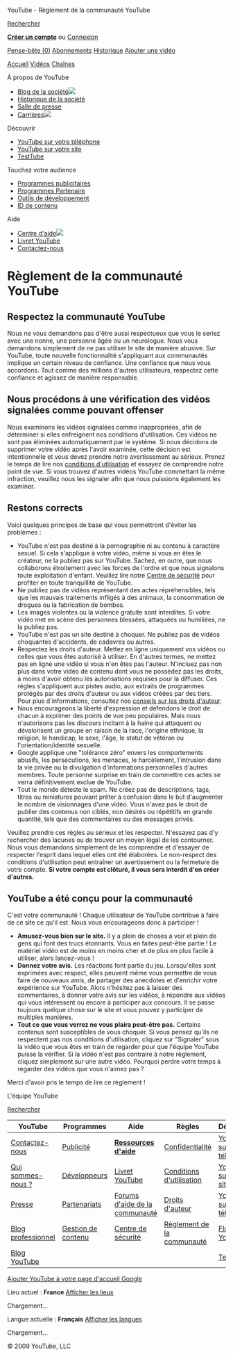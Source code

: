 



YouTube - Règlement de la communauté YouTube




















[Rechercher](#)




[**Créer un compte**](/signup?next=%2F)
ou
[Connexion](https://www.google.com/accounts/ServiceLogin?uilel=3&service=youtube&passive=true&continue=http%3A%2F%2Fwww.youtube.com%2Fsignin%3Faction_handle_signin%3Dtrue%26nomobiletemp%3D1%26hl%3Dfr_FR%26next%3D%252Ft%252Fcommunity_guidelines&hl=fr_FR<mpl=sso)



[Pense-bête (0)](/watch_queue?all)
[Abonnements](/my_subscriptions?masthead=1)
[Historique](/my_history)
[Ajouter une vidéo](/my_videos_upload)


[Accueil](/)
[Vidéos](/browse)
[Chaînes](/members)











 À propos de YouTube

* [Blog de la société![](http://s.ytimg.com/yt/img/img_about_toexternal_14x9-vfl35309.gif)](/blog)
* [Historique de la société](/t/about)
* [Salle de presse](/press_room)
* [Carrières![](http://s.ytimg.com/yt/img/img_about_toexternal_14x9-vfl35309.gif)](http://www.google.fr/support/jobs/bin/static.py?page=youtube.cs&lc=youtube)



 Découvrir

* [YouTube sur votre téléphone](/mobile)
* [YouTube sur votre site](/youtubeonyoursite)
* [TestTube](/testtube)



 Touchez votre audience

* [Programmes publicitaires](/t/advertising)
* [Programmes Partenaire](/partners)
* [Outils de développement](/dev)
* [ID de contenu](/t/content_management)



 Aide

* [Centre d'aide![](http://s.ytimg.com/yt/img/img_about_toexternal_14x9-vfl35309.gif)](http://www.google.com/support/youtube//bin/static.py?page=start.cs&hl=fr-FR)
* [Livret YouTube](/t/yt_handbook_home)
* [Contactez-nous](/t/contact_us)




# Règlement de la communauté YouTube


## Respectez la communauté YouTube


Nous ne vous demandons pas d'être aussi respectueux que vous le seriez avec une nonne, une personne âgée ou un neurologue. Nous vous demandons simplement de ne pas utiliser le site de manière abusive. Sur YouTube, toute nouvelle fonctionnalité s'appliquant aux communautés implique un certain niveau de confiance. Une confiance que nous vous accordons. Tout comme des millions d'autres utilisateurs, respectez cette confiance et agissez de manière responsable.


## Nous procédons à une vérification des vidéos signalées comme pouvant offenser


Nous examinons les vidéos signalées comme inappropriées, afin de déterminer si elles enfreignent nos conditions d'utilisation. Ces vidéos ne sont pas éliminées automatiquement par le système. Si nous décidons de supprimer votre vidéo après l'avoir examinée, cette décision est intentionnelle et vous devez prendre notre avertissement au sérieux. Prenez le temps de lire nos [conditions d'utilisation](/t/terms) et essayez de comprendre notre point de vue. Si vous trouvez d'autres vidéos YouTube commettant la même infraction, veuillez nous les signaler afin que nous puissions également les examiner.


## Restons corrects


Voici quelques principes de base qui vous permettront d'éviter les problèmes :


* YouTube n'est pas destiné à la pornographie ni au contenu à caractère sexuel. Si cela s'applique à votre vidéo, même si vous en êtes le créateur, ne la publiez pas sur YouTube. Sachez, en outre, que nous collaborons étroitement avec les forces de l'ordre et que nous signalons toute exploitation d'enfant. Veuillez lire notre [Centre de sécurité](http://www.google.com/support/youtube/bin/request.py?contact_type=abuse&hl=fr-FR) pour profiter en toute tranquillité de YouTube.
* Ne publiez pas de vidéos représentant des actes répréhensibles, tels que les mauvais traitements infligés à des animaux, la consommation de drogues ou la fabrication de bombes.
* Les images violentes ou la violence gratuite sont interdites. Si votre vidéo met en scène des personnes blessées, attaquées ou humiliées, ne la publiez pas.
* YouTube n'est pas un site destiné à choquer. Ne publiez pas de vidéos choquantes d'accidents, de cadavres ou autres.
* Respectez les droits d'auteur. Mettez en ligne uniquement vos vidéos ou celles que vous êtes autorisé à utiliser. En d'autres termes, ne mettez pas en ligne une vidéo si vous n'en êtes pas l'auteur. N'incluez pas non plus dans votre vidéo de contenu dont vous ne possédez pas les droits, à moins d'avoir obtenu les autorisations requises pour la diffuser. Ces règles s'appliquent aux pistes audio, aux extraits de programmes protégés par des droits d'auteur ou aux vidéos créées par des tiers. Pour plus d'informations, consultez nos [conseils sur les droits d'auteur](/t/howto_copyright).
* Nous encourageons la liberté d'expression et défendons le droit de chacun à exprimer des points de vue peu populaires. Mais nous n'autorisons pas les discours incitant à la haine qui attaquent ou dévalorisent un groupe en raison de la race, l'origine ethnique, la religion, le handicap, le sexe, l'âge, le statut de vétéran ou l'orientation/identité sexuelle.
* Google applique une "tolérance zéro" envers les comportements abusifs, les persécutions, les menaces, le harcèlement, l'intrusion dans la vie privée ou la divulgation d'informations personnelles d'autres membres. Toute personne surprise en train de commettre ces actes se verra définitivement exclue de YouTube.
* Tout le monde déteste le spam. Ne créez pas de descriptions, tags, titres ou miniatures pouvant prêter à confusion dans le but d'augmenter le nombre de visionnages d'une vidéo. Vous n'avez pas le droit de publier des contenus non ciblés, non désirés ou répétitifs en grande quantité, tels que des commentaires ou des messages privés.


Veuillez prendre ces règles au sérieux et les respecter. N'essayez pas d'y rechercher des lacunes ou de trouver un moyen légal de les contourner. Nous vous demandons simplement de les comprendre et d'essayer de respecter l'esprit dans lequel elles ont été élaborées. Le non-respect des conditions d'utilisation peut entraîner un avertissement ou la fermeture de votre compte. **Si votre compte est clôturé, il vous sera interdit d'en créer d'autres.**


## YouTube a été conçu pour la communauté


C'est votre communauté ! Chaque utilisateur de YouTube contribue à faire de ce site ce qu'il est. Nous vous encourageons donc à participer !


* **Amusez-vous bien sur le site.** Il y a plein de choses à voir et plein de gens qui font des trucs étonnants. Vous en faites peut-être partie ! Le matériel vidéo est de moins en moins cher et de plus en plus facile à utiliser, alors lancez-vous !
* **Donnez votre avis.** Les réactions font partie du jeu. Lorsqu'elles sont exprimées avec respect, elles peuvent même vous permettre de vous faire de nouveaux amis, de partager des anecdotes et d'enrichir votre expérience sur YouTube. Alors n'hésitez pas à laisser des commentaires, à donner votre avis sur les vidéos, à répondre aux vidéos qui vous intéressent ou encore à participer aux concours. Il se passe toujours quelque chose sur le site et vous pouvez y participer de multiples manières.
* **Tout ce que vous verrez ne vous plaira peut-être pas.** Certains contenus sont susceptibles de vous choquer. Si vous pensez qu'ils ne respectent pas nos conditions d'utilisation, cliquez sur "Signaler" sous la vidéo que vous êtes en train de regarder pour que l'équipe YouTube puisse la vérifier. Si la vidéo n'est pas contraire à notre règlement, cliquez simplement sur une autre vidéo. Pourquoi perdre votre temps à regarder des vidéos que vous n'aimez pas ?


Merci d'avoir pris le temps de lire ce règlement !


L'équipe YouTube











[Rechercher](#)






| YouTube | Programmes | Aide | Règles | Découvrir |
| --- | --- | --- | --- | --- |
| [Contactez-nous](/t/contact_us) | [Publicité](/t/advertising) | **[Ressources d'aide](http://www.google.com/support/youtube/bin/static.py?page=start.cs&hl=fr-FR)** | [Confidentialité](/t/privacy) | [YouTube sur votre téléphone](/mobile) |
| [Qui sommes-nous ?](/t/about) | [Développeurs](http://code.google.com/apis/youtube/overview.html) | [Livret YouTube](/t/yt_handbook_home) | [Conditions d'utilisation](/t/terms) | [YouTube sur votre site](/youtubeonyoursite) |
| [Presse](/press_room) | [Partenariats](/partners) | [Forums d'aide de la communauté](http://www.google.com/support/forum/p/youtube?hl=fr) | [Droits d'auteur](/t/copyright_notice) | [YouTube sur votre télévision](/youtubeonyourtv) |
| [Blog professionnel](http://ytbizblog.blogspot.com/) | [Gestion de contenu](/t/content_management) | [Centre de sécurité](http://www.google.com/support/youtube/bin/request.py?contact_type=abuse&hl=fr-FR) | [Règlement de la communauté](/t/community_guidelines) | [Flux RSS YouTube](/t/rss_feeds) |
| [Blog YouTube](/blog) |  | | | [TestTube](/testtube) |





[Ajouter YouTube à votre page d'accueil Google](http://www.google.fr/webmasters/igoogle/youtube.html)


Lieu actuel :
**France**
[Afficher les lieux](#)

Chargement…



Langue actuelle :
**Français**
[Afficher les langues](#)

Chargement…





 © 2009 YouTube, LLC
 

 



